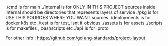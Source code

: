 ./cmd is for main
./internal is for ONLY IN THIS PROJECT sources
	inside internal should be directories that represents layers of service 
./pkg is for USE THIS SOURCES WHERE YOU WANT sources
./deployments is for docker k8s etc
./test is for test, isnt it obvious
./assets is for assets 
./scripts is for makefiles , bashscripts etc 
./api is for .proto 

For other info :
https://github.com/golang-standards/project-layout